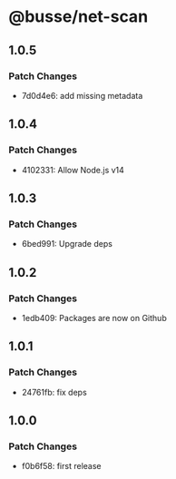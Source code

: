 # @busse/net-scan

## 1.0.5

### Patch Changes

- 7d0d4e6: add missing metadata

## 1.0.4

### Patch Changes

- 4102331: Allow Node.js v14

## 1.0.3

### Patch Changes

- 6bed991: Upgrade deps

## 1.0.2

### Patch Changes

- 1edb409: Packages are now on Github

## 1.0.1

### Patch Changes

- 24761fb: fix deps

## 1.0.0

### Patch Changes

- f0b6f58: first release
